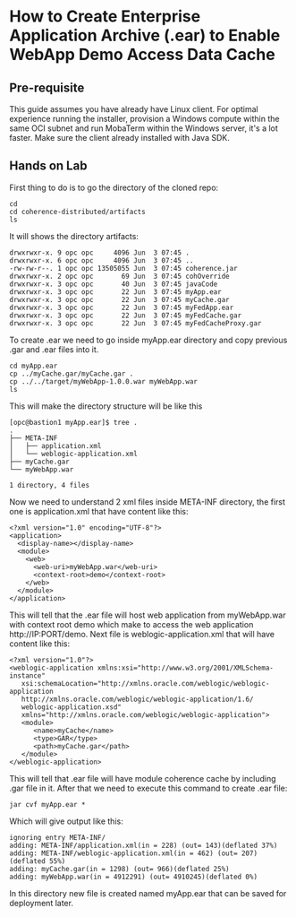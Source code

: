 # How to Create Enterprise Application Archive (.ear) to Enable WebApp Demo Access Data Cache

## Pre-requisite

This guide assumes you have already have Linux client. For optimal experience running the installer, provision a Windows compute within the same OCI subnet and run MobaTerm within the Windows server, it's a lot faster. Make sure the client already installed with Java SDK.

## Hands on Lab

First thing to do is to go the directory of the cloned repo:
```
cd
cd coherence-distributed/artifacts
ls
```
It will shows the directory artifacts:
```
drwxrwxr-x. 9 opc opc     4096 Jun  3 07:45 .
drwxrwxr-x. 6 opc opc     4096 Jun  3 07:45 ..
-rw-rw-r--. 1 opc opc 13505055 Jun  3 07:45 coherence.jar
drwxrwxr-x. 2 opc opc       69 Jun  3 07:45 cohOverride
drwxrwxr-x. 3 opc opc       40 Jun  3 07:45 javaCode
drwxrwxr-x. 3 opc opc       22 Jun  3 07:45 myApp.ear
drwxrwxr-x. 3 opc opc       22 Jun  3 07:45 myCache.gar
drwxrwxr-x. 3 opc opc       22 Jun  3 07:45 myFedApp.ear
drwxrwxr-x. 3 opc opc       22 Jun  3 07:45 myFedCache.gar
drwxrwxr-x. 3 opc opc       22 Jun  3 07:45 myFedCacheProxy.gar
```
To create .ear we need to go inside myApp.ear directory and copy previous .gar and .ear files into it.
```
cd myApp.ear
cp ../myCache.gar/myCache.gar .
cp ../../target/myWebApp-1.0.0.war myWebApp.war
ls
```
This will make the directory structure will be like this
```
[opc@bastion1 myApp.ear]$ tree .
.
├── META-INF
│   ├── application.xml
│   └── weblogic-application.xml
├── myCache.gar
└── myWebApp.war

1 directory, 4 files
```
Now we need to understand 2 xml files inside META-INF directory, the first one is application.xml that have content like this:
```
<?xml version="1.0" encoding="UTF-8"?>
<application>
  <display-name></display-name>
  <module>
    <web>
      <web-uri>myWebApp.war</web-uri>
      <context-root>demo</context-root>
    </web>
  </module>
</application>
```
This will tell that the .ear file will host web application from myWebApp.war with context root demo which make to access the web application http://IP:PORT/demo. Next file is weblogic-application.xml that will have content like this:
```
<?xml version="1.0"?>
<weblogic-application xmlns:xsi="http://www.w3.org/2001/XMLSchema-instance"
   xsi:schemaLocation="http://xmlns.oracle.com/weblogic/weblogic-application
   http://xmlns.oracle.com/weblogic/weblogic-application/1.6/
   weblogic-application.xsd"
   xmlns="http://xmlns.oracle.com/weblogic/weblogic-application">
   <module>
      <name>myCache</name>
      <type>GAR</type>
      <path>myCache.gar</path>
   </module>
</weblogic-application>
```
This will tell that .ear file will have module coherence cache by including .gar file in it. After that we need to execute this command to create .ear file:
```
jar cvf myApp.ear *
```
Which will give output like this:
```
ignoring entry META-INF/
adding: META-INF/application.xml(in = 228) (out= 143)(deflated 37%)
adding: META-INF/weblogic-application.xml(in = 462) (out= 207)(deflated 55%)
adding: myCache.gar(in = 1298) (out= 966)(deflated 25%)
adding: myWebApp.war(in = 4912291) (out= 4910245)(deflated 0%)
```
In this directory new file is created named myApp.ear that can be saved for deployment later.
